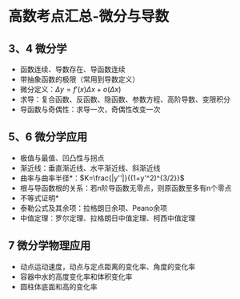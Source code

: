 # 高数考点汇总-微分与导数
## 3、4 微分学
- 函数连续、导数存在、导函数连续
- 带抽象函数的极限（常用到导数定义）
- 微分定义：$\Delta y=f'(x)\Delta x+o(\Delta x)$
- 求导：复合函数、反函数、隐函数、参数方程、高阶导数、变限积分
- 导函数与奇偶性：求导一次，奇偶性改变一次

## 5、6 微分学应用
- 极值与最值、凹凸性与拐点
- 渐近线：垂直渐近线、水平渐近线、斜渐近线
- 曲率与曲率半径*：$K=\frac{|y''|}{(1+y'^2)^{3/2}}$
- 根与导函数根的关系：若n阶导函数无零点，则原函数至多有n个零点
- 不等式证明*
- 泰勒公式及其余项：拉格朗日余项、Peano余项
- 中值定理：罗尔定理、拉格朗日中值定理、柯西中值定理

## 7 微分学物理应用
- 动点运动速度，动点与定点距离的变化率、角度的变化率
- 容器中水的高度变化率和体积变化率
- 圆柱体底面和高的变化率